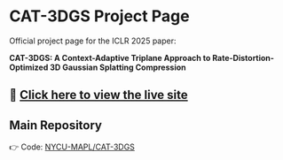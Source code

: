 # CAT-3DGS Project Page

Official project page for the ICLR 2025 paper:

**CAT-3DGS: A Context-Adaptive Triplane Approach to Rate-Distortion-Optimized 3D Gaussian Splatting Compression**

🔗 [Click here to view the live site](https://nycu-mapl.github.io/CAT-3DGS_page/)
---

## Main Repository

👉 Code: [NYCU-MAPL/CAT-3DGS](https://github.com/NYCU-MAPL/CAT-3DGS)
